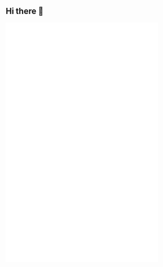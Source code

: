 ## Hi there 👋

<picture  align="center">
  <img src="/github-metrics.svg" alt="Metrics" width="400">
</picture>
